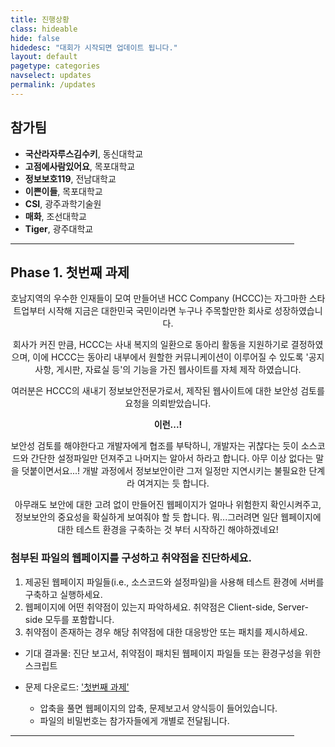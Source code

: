 ```yaml
---
title: 진행상황
class: hideable
hide: false
hidedesc: "대회가 시작되면 업데이트 됩니다."
layout: default
pagetype: categories
navselect: updates
permalink: /updates
---
```

## 참가팀 

* **국산라자루스김수키**, 동신대학교
* **고점에사람있어요**, 목포대학교
* **정보보호119**, 전남대학교
* **이쁜이들**, 목포대학교
* **CSI**, 광주과학기술원
* **매화**, 조선대학교
* **Tiger**, 광주대학교

<p></p><hr style="width:90%;"><p></p>

## Phase 1. 첫번째 과제

<center>

호남지역의 우수한 인재들이 모여 만들어낸 HCC Company (HCCC)는 자그마한 스타트업부터 시작해 지금은 대한민국 국민이라면 누구나 주목할만한 회사로 성장하였습니다.

회사가 커진 만큼, HCCC는 사내 복지의 일환으로 동아리 활동을 지원하기로 결정하였으며, 이에 HCCC는 동아리 내부에서 원할한 커뮤니케이션이 이루어질 수 있도록 '공지사항, 게시판, 자료실 등'의 기능을 가진 웹사이트를 자체 제작 하였습니다. 

여러분은 HCCC의 새내기 정보보안전문가로서, 제작된 웹사이트에 대한 보안성 검토를 요청을 의뢰받았습니다. 
   
   **이런...!**
   
보안성 검토를 해야한다고 개발자에게 협조를 부탁하니, 
개발자는 귀찮다는 듯이 소스코드와 간단한 설정파일만 던져주고 나머지는 알아서 하라고 합니다. 아무 이상 없다는 말을 덧붙이면서요...! 개발 과정에서 정보보안이란 그저 일정만 지연시키는 불필요한 단계라 여겨지는 듯 합니다.

아무래도 보안에 대한 고려 없이 만들어진 웹페이지가 얼마나 위험한지 확인시켜주고, 정보보안의 중요성을 확실하게 보여줘야 할 듯 합니다. 뭐...그러려면 일단 웹페이지에 대한 테스트 환경을 구축하는 것 부터 시작하긴 해야하겠네요!

</center>

### **첨부된 파일의 웹페이지를 구성하고 취약점을 진단하세요.**

1. 제공된 웹페이지 파일들(i.e., 소스코드와 설정파일)을 사용해 테스트 환경에 서버를 구축하고 실행하세요.
2. 웹페이지에 어떤 취약점이 있는지 파악하세요. 취약점은 Client-side, Server-side 모두를 포함합니다.
3. 취약점이 존재하는 경우 해당 취약점에 대한 대응방안 또는 패치를 제시하세요.
   
* 기대 결과물: 진단 보고서, 취약점이 패치된 웹페이지 파일들 또는 환경구성을 위한 스크립트
  
* 문제 다운로드: ['첫번째 과제'](pds/hccc2022_p11.zip)  
    - 압축을 풀면 웹페이지의 압축, 문제보고서 양식등이 들어있습니다. 
    - 파일의 비밀번호는 참가자들에게 개별로 전달됩니다. 

<p></p><hr style="width:90%;"><p></p>